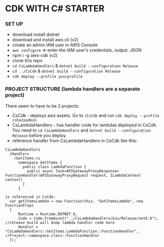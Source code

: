 # CDK WITH C# STARTER



### SET UP
- download install dotnet
- download and install aws cli (v2)
- create an admin IAM user in AWS Console
- `aws configure` => enter the IAM user's credentials, output: JSON
- npm i -g aws-cdk (v2)
- clone this repo
- `cd CsLambdaHandlers` & `dotnet build --configuration Release`
- `cd ../CsCdk` & `dotnet build --configuration Release`
- `cdk deploy --profile yourprofile`



### PROJECT STRUCTURE (lambda handlers are a separate project)
There seem to have to be 2 projects:
- CsCdk - deploys aws assets. Go to `/CsCdk` and run `cdk deploy --profile csharpadmin`
- CsLambdaHandlers - has handler code for lambdas deployed in CsCdk. You need to `cd CsLambdaHandlers` and `dotnet build --configuration Release` before you deploy.
- reference handler from CsLambdaHandlers in CsCdk like this:

```
CsLambdaHandlers
  /Handlers
    /GetItems.cs
      namespace GetItems {
        public class LambdaFunction {
          public async Task<APIGatewayProxyResponse> FunctionHandler(APIGatewayProxyRequest request, ILambdaContext context)
        }
      }

is referenced in CsCdk:
  var getItemsLambda = new Function(this, "GetItemsLambda", new FunctionProps
  {
      Runtime = Runtime.DOTNET_6,
      Code = Code.FromAsset("../CsLambdaHandlers/bin/Release/net6.0"), //release build will dump lambda handler code here
      Handler = "CsLambdaHandlers::GetItems.LambdaFunction::FunctionHandler", //Project::namespace.class::FunctionHandler
  });
```

